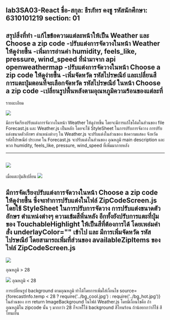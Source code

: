 lab3SA03-React
ชื่อ-สกุล: ธีรภัทร คงชู
รหัสนักศึกษา: 6310101219
section: 01
------------------------------------------
สรุปสิ่งที่ทำ
  -แก้ไขข้อความแต่ละหน้าให้เป็น Weather และ Choose a zip code
  -ปรับแต่งการจัดวางในหน้า Weather ให้ดูง่ายขึ้น
  -เพิ่มการอ่านค่า humidity, feels_like, pressure, wind_speed ที่นำมาจาก api openweathermap 
  -ปรับแต่งการจัดวางในหน้า Choose a zip code ให้ดูง่ายขึ้น
  -เพิ่มจัดหวัด รหัสไปรษณีย์ และเปลี่ยนสีการแตะปุ่มตอนที่จะเลือกจัดหวัด รหัสไปรษณีย์ ในหน้า Choose a zip code
  -เปลี่ยนรูปพื้นหลังตามอุณหภูมิความร้อนของแต่ละที่
 ------------------------------------------
 รายละเอียด
 
 ![](picture/temp_cool.jpg)
 
 มีการจัดเรียงปรับแต่งการจัดวางในหน้า Weather ให้ดูง่ายขึ้น โดยจะมีการแก้ไขโค้ดในส่วนของ file Forecast.js และ Weather.js เป็นหลัก 
 โดยจะใช้ StyleSheet ในการปรับการจัดวาง การปรับแต่งขนาดตัวอักษร ตำแหน่งต่างๆ 
 ใน Weather.js จะปรับแต่งในส่วนของ ข้อความแสดง จังหวัด รหัสไปรษณีย์ ประเทศ
 ใน Forecast.js จะปรับแต่งในส่วนของ อุณหภูมิ main description และ พวก humidity, feels_like, pressure, wind_speed ที่เพิ่มมาภายหลัง
 
  ------------------------------------------
  
 ![](picture/new_choose_page.jpg)
 -----------
 เมื่อแตะปุ่มสีเปลี่ยน
  ![](picture/onpress_choose_zipcode.jpg)
  
 มีการจัดเรียงปรับแต่งการจัดวางในหน้า Choose a zip code ให้ดูง่ายขึ้น ซึ่งจะทำการปรับแต่งในไฟล์ ZipCodeScreen.js
 โดยใช้ StyleSheet ในการปรับการจัดวาง การปรับแต่งขนาดตัวอักษร ตำแหน่งต่างๆ ความเข้มสีพิ่นหลัง
 อีกทั้งยังปรับการแตะที่ปุ่มของ TouchableHighlight ให้เป็นสีที่ต้องการได้ โดยเพอ่มคำสั่ง underlayColor="" เข้าไป
 และ มีการเพิ่มจัดหวัด รหัสไปรษณีย์ โดยสามารถเพิ่มที่ส่วนของ availableZipItems ของไฟล์ ZipCodeScreen.js
  ------------------------------------------
  
 ![](picture/temp_hot.jpg)
 
 อุณหภูมิ > 28
 
 ![](picture/temp_cool.jpg)
  อุณหภูมิ < 28
 
 
การเปลี่ยนรูป background ตามอุณหภูมิ 
ทำได้โดยการเพิ่มใส่เงื่อนไข source={forecastInfo.temp < 28 ? require('../bg_cool.jpg') : require('../bg_hot.jpg')} ในส่วนของ การ return ImageBackground
 ในไฟล์ Weather.js โดยมีเงื่อนไขคือ ถ้า อุณหภูมิใน zipcode นั้น ๆ มากกว่า 28 ก็จะหใ้ใช้ background สีโทนร้อน ถ้าน้อยกกว่าก็ใช้ สีโทนเย็น
  
